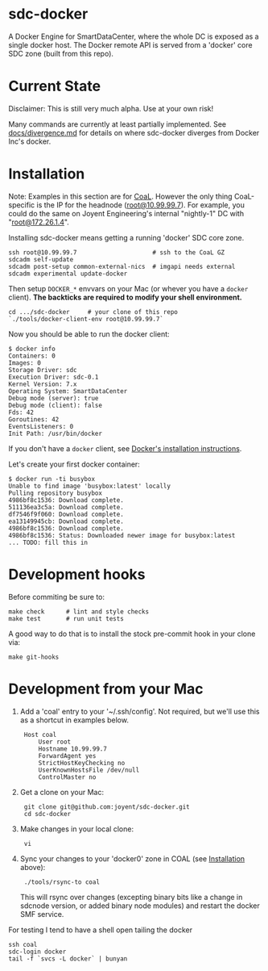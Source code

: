 <!--
    This Source Code Form is subject to the terms of the Mozilla Public
    License, v. 2.0. If a copy of the MPL was not distributed with this
    file, You can obtain one at http://mozilla.org/MPL/2.0/.
-->

<!--
    Copyright (c) 2014, Joyent, Inc.
-->

# sdc-docker

A Docker Engine for SmartDataCenter, where the whole DC is exposed as a single
docker host. The Docker remote API is served from a 'docker' core SDC zone
(built from this repo).


# Current State

Disclaimer: This is still very much alpha. Use at your own risk!

Many commands are currently at least partially implemented. See
[docs/divergence.md](./docs/divergence.md) for details on where sdc-docker
diverges from Docker Inc's docker.


# Installation

Note: Examples in this section are for
[CoaL](https://github.com/joyent/sdc#cloud-on-a-laptop-coal). However the
only thing CoaL-specific is the IP for the headnode (root@10.99.99.7).
For example, you could do the same on Joyent Engineering's internal
"nightly-1" DC with "root@172.26.1.4".

Installing sdc-docker means getting a running 'docker' SDC core zone.

    ssh root@10.99.99.7                     # ssh to the CoaL GZ
    sdcadm self-update
    sdcadm post-setup common-external-nics  # imgapi needs external
    sdcadm experimental update-docker

Then setup `DOCKER_*` envvars on your Mac (or whever you have a `docker`
client). **The backticks are required to modify your shell environment.**

    cd .../sdc-docker     # your clone of this repo
    `./tools/docker-client-env root@10.99.99.7`

Now you should be able to run the docker client:

    $ docker info
    Containers: 0
    Images: 0
    Storage Driver: sdc
    Execution Driver: sdc-0.1
    Kernel Version: 7.x
    Operating System: SmartDataCenter
    Debug mode (server): true
    Debug mode (client): false
    Fds: 42
    Goroutines: 42
    EventsListeners: 0
    Init Path: /usr/bin/docker

If you don't have a `docker` client, see [Docker's installation
instructions](https://docs.docker.com/installation/).


Let's create your first docker container:

    $ docker run -ti busybox
    Unable to find image 'busybox:latest' locally
    Pulling repository busybox
    4986bf8c1536: Download complete.
    511136ea3c5a: Download complete.
    df7546f9f060: Download complete.
    ea13149945cb: Download complete.
    4986bf8c1536: Download complete.
    4986bf8c1536: Status: Downloaded newer image for busybox:latest
    ... TODO: fill this in


# Development hooks

Before commiting be sure to:

    make check      # lint and style checks
    make test       # run unit tests

A good way to do that is to install the stock pre-commit hook in your
clone via:

    make git-hooks


# Development from your Mac

1. Add a 'coal' entry to your '~/.ssh/config'. Not required, but we'll use this
   as a shortcut in examples below.

        Host coal
            User root
            Hostname 10.99.99.7
            ForwardAgent yes
            StrictHostKeyChecking no
            UserKnownHostsFile /dev/null
            ControlMaster no

2. Get a clone on your Mac:

        git clone git@github.com:joyent/sdc-docker.git
        cd sdc-docker

3. Make changes in your local clone:

        vi

4. Sync your changes to your 'docker0' zone in COAL (see
   [Installation](#installation) above):

        ./tools/rsync-to coal

   This will rsync over changes (excepting binary bits like a change in
   sdcnode version, or added binary node modules) and restart the docker
   SMF service.


For testing I tend to have a shell open tailing the docker

    ssh coal
    sdc-login docker
    tail -f `svcs -L docker` | bunyan
